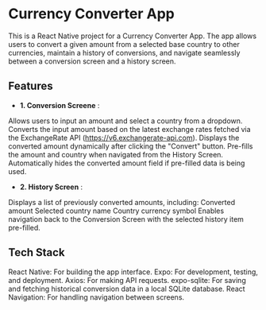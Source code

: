 # Currency Converter App

This is a React Native project for a Currency Converter App. The app allows users to convert a given amount from a selected base country to other currencies, maintain a history of conversions, and navigate seamlessly between a conversion screen and a history screen.

## Features

- **1. Conversion Screene** :
  
Allows users to input an amount and select a country from a dropdown.
Converts the input amount based on the latest exchange rates fetched via the ExchangeRate API (https://v6.exchangerate-api.com).
Displays the converted amount dynamically after clicking the "Convert" button.
Pre-fills the amount and country when navigated from the History Screen.
Automatically hides the converted amount field if pre-filled data is being used.

- **2. History Screen** :
  
Displays a list of previously converted amounts, including:
Converted amount
Selected country name
Country currency symbol
Enables navigation back to the Conversion Screen with the selected history item pre-filled.

## Tech Stack
React Native: For building the app interface.
Expo: For development, testing, and deployment.
Axios: For making API requests.
expo-sqlite: For saving and fetching historical conversion data in a local SQLite database.
React Navigation: For handling navigation between screens.

